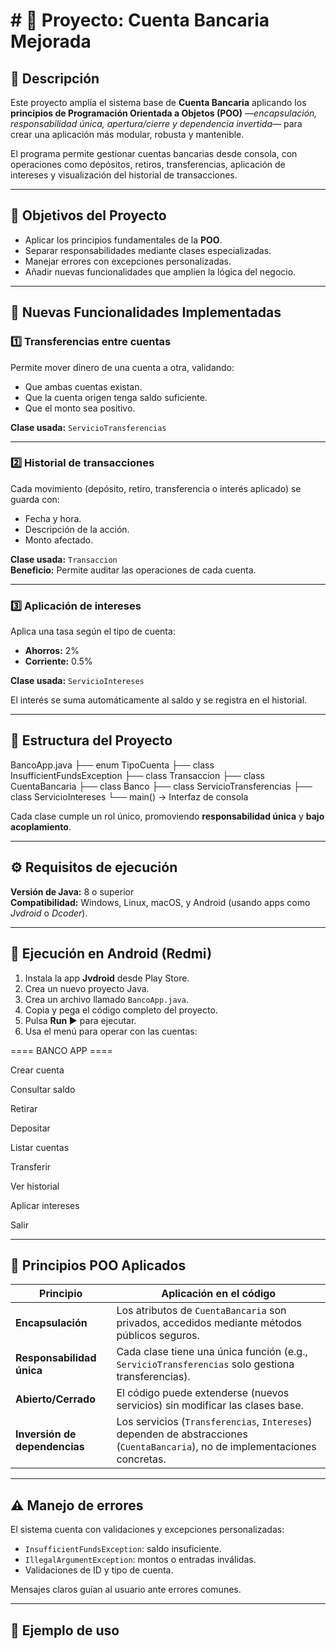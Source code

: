 # # 🏦 Proyecto: Cuenta Bancaria Mejorada

## 📘 Descripción
Este proyecto amplía el sistema base de **Cuenta Bancaria** aplicando los **principios de Programación Orientada a Objetos (POO)** —*encapsulación, responsabilidad única, apertura/cierre y dependencia invertida*— para crear una aplicación más modular, robusta y mantenible.  

El programa permite gestionar cuentas bancarias desde consola, con operaciones como depósitos, retiros, transferencias, aplicación de intereses y visualización del historial de transacciones.

---

## 🎯 Objetivos del Proyecto
- Aplicar los principios fundamentales de la **POO**.
- Separar responsabilidades mediante clases especializadas.
- Manejar errores con excepciones personalizadas.
- Añadir nuevas funcionalidades que amplíen la lógica del negocio.

---

## 🧩 Nuevas Funcionalidades Implementadas

### 1️⃣ Transferencias entre cuentas
Permite mover dinero de una cuenta a otra, validando:
- Que ambas cuentas existan.  
- Que la cuenta origen tenga saldo suficiente.  
- Que el monto sea positivo.  

**Clase usada:** `ServicioTransferencias`

---

### 2️⃣ Historial de transacciones
Cada movimiento (depósito, retiro, transferencia o interés aplicado) se guarda con:
- Fecha y hora.  
- Descripción de la acción.  
- Monto afectado.  

**Clase usada:** `Transaccion`  
**Beneficio:** Permite auditar las operaciones de cada cuenta.

---

### 3️⃣ Aplicación de intereses
Aplica una tasa según el tipo de cuenta:
- **Ahorros:** 2%  
- **Corriente:** 0.5%

**Clase usada:** `ServicioIntereses`

El interés se suma automáticamente al saldo y se registra en el historial.

---

## 🧱 Estructura del Proyecto
BancoApp.java
├── enum TipoCuenta
├── class InsufficientFundsException
├── class Transaccion
├── class CuentaBancaria
├── class Banco
├── class ServicioTransferencias
├── class ServicioIntereses
└── main() → Interfaz de consola

Cada clase cumple un rol único, promoviendo **responsabilidad única** y **bajo acoplamiento**.

---

## ⚙️ Requisitos de ejecución

**Versión de Java:** 8 o superior  
**Compatibilidad:** Windows, Linux, macOS, y Android (usando apps como *Jvdroid* o *Dcoder*).  

---

## 📱 Ejecución en Android (Redmi)

1. Instala la app **Jvdroid** desde Play Store.  
2. Crea un nuevo proyecto Java.  
3. Crea un archivo llamado `BancoApp.java`.  
4. Copia y pega el código completo del proyecto.  
5. Pulsa **Run ▶️** para ejecutar.  
6. Usa el menú para operar con las cuentas:  

==== BANCO APP ====

Crear cuenta

Consultar saldo

Retirar

Depositar

Listar cuentas

Transferir

Ver historial

Aplicar intereses

Salir


---

## 🧠 Principios POO Aplicados

| Principio | Aplicación en el código |
|------------|-------------------------|
| **Encapsulación** | Los atributos de `CuentaBancaria` son privados, accedidos mediante métodos públicos seguros. |
| **Responsabilidad única** | Cada clase tiene una única función (e.g., `ServicioTransferencias` solo gestiona transferencias). |
| **Abierto/Cerrado** | El código puede extenderse (nuevos servicios) sin modificar las clases base. |
| **Inversión de dependencias** | Los servicios (`Transferencias`, `Intereses`) dependen de abstracciones (`CuentaBancaria`), no de implementaciones concretas. |

---

## ⚠️ Manejo de errores
El sistema cuenta con validaciones y excepciones personalizadas:
- `InsufficientFundsException`: saldo insuficiente.
- `IllegalArgumentException`: montos o entradas inválidas.
- Validaciones de ID y tipo de cuenta.

Mensajes claros guían al usuario ante errores comunes.

---

## 💾 Ejemplo de uso

